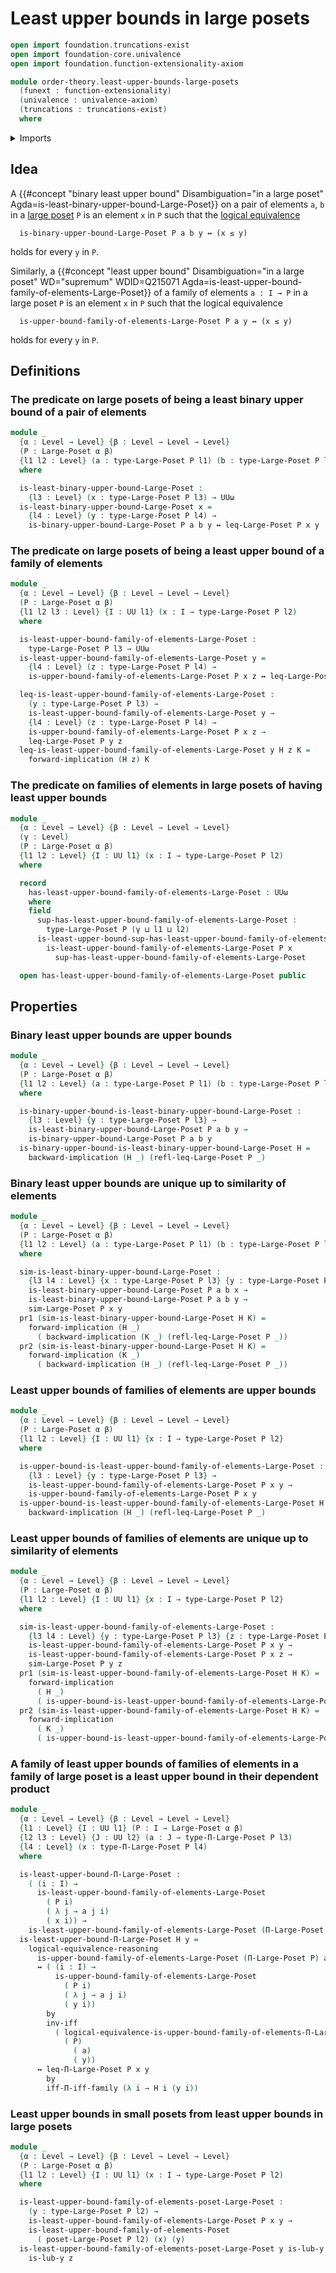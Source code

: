 # Least upper bounds in large posets

```agda
open import foundation.truncations-exist
open import foundation-core.univalence
open import foundation.function-extensionality-axiom

module order-theory.least-upper-bounds-large-posets
  (funext : function-extensionality)
  (univalence : univalence-axiom)
  (truncations : truncations-exist)
  where
```

<details><summary>Imports</summary>

```agda
open import foundation.dependent-pair-types
open import foundation.logical-equivalences funext
open import foundation.universe-levels

open import order-theory.dependent-products-large-posets funext univalence truncations
open import order-theory.large-posets funext univalence truncations
open import order-theory.least-upper-bounds-posets funext univalence truncations
open import order-theory.similarity-of-elements-large-posets funext univalence truncations
open import order-theory.upper-bounds-large-posets funext univalence truncations
```

</details>

## Idea

A
{{#concept "binary least upper bound" Disambiguation="in a large poset" Agda=is-least-binary-upper-bound-Large-Poset}}
on a pair of elements `a`, `b` in a [large poset](order-theory.large-posets.md)
`P` is an element `x` in `P` such that the
[logical equivalence](foundation.logical-equivalences.md)

```text
  is-binary-upper-bound-Large-Poset P a b y ↔ (x ≤ y)
```

holds for every `y` in `P`.

Similarly, a
{{#concept "least upper bound" Disambiguation="in a large poset" WD="supremum" WDID=Q215071 Agda=is-least-upper-bound-family-of-elements-Large-Poset}}
of a family of elements `a : I → P` in a large poset `P` is an element `x` in
`P` such that the logical equivalence

```text
  is-upper-bound-family-of-elements-Large-Poset P a y ↔ (x ≤ y)
```

holds for every `y` in `P`.

## Definitions

### The predicate on large posets of being a least binary upper bound of a pair of elements

```agda
module _
  {α : Level → Level} {β : Level → Level → Level}
  (P : Large-Poset α β)
  {l1 l2 : Level} (a : type-Large-Poset P l1) (b : type-Large-Poset P l2)
  where

  is-least-binary-upper-bound-Large-Poset :
    {l3 : Level} (x : type-Large-Poset P l3) → UUω
  is-least-binary-upper-bound-Large-Poset x =
    {l4 : Level} (y : type-Large-Poset P l4) →
    is-binary-upper-bound-Large-Poset P a b y ↔ leq-Large-Poset P x y
```

### The predicate on large posets of being a least upper bound of a family of elements

```agda
module _
  {α : Level → Level} {β : Level → Level → Level}
  (P : Large-Poset α β)
  {l1 l2 l3 : Level} {I : UU l1} (x : I → type-Large-Poset P l2)
  where

  is-least-upper-bound-family-of-elements-Large-Poset :
    type-Large-Poset P l3 → UUω
  is-least-upper-bound-family-of-elements-Large-Poset y =
    {l4 : Level} (z : type-Large-Poset P l4) →
    is-upper-bound-family-of-elements-Large-Poset P x z ↔ leq-Large-Poset P y z

  leq-is-least-upper-bound-family-of-elements-Large-Poset :
    (y : type-Large-Poset P l3) →
    is-least-upper-bound-family-of-elements-Large-Poset y →
    {l4 : Level} (z : type-Large-Poset P l4) →
    is-upper-bound-family-of-elements-Large-Poset P x z →
    leq-Large-Poset P y z
  leq-is-least-upper-bound-family-of-elements-Large-Poset y H z K =
    forward-implication (H z) K
```

### The predicate on families of elements in large posets of having least upper bounds

```agda
module _
  {α : Level → Level} {β : Level → Level → Level}
  (γ : Level)
  (P : Large-Poset α β)
  {l1 l2 : Level} {I : UU l1} (x : I → type-Large-Poset P l2)
  where

  record
    has-least-upper-bound-family-of-elements-Large-Poset : UUω
    where
    field
      sup-has-least-upper-bound-family-of-elements-Large-Poset :
        type-Large-Poset P (γ ⊔ l1 ⊔ l2)
      is-least-upper-bound-sup-has-least-upper-bound-family-of-elements-Large-Poset :
        is-least-upper-bound-family-of-elements-Large-Poset P x
          sup-has-least-upper-bound-family-of-elements-Large-Poset

  open has-least-upper-bound-family-of-elements-Large-Poset public
```

## Properties

### Binary least upper bounds are upper bounds

```agda
module _
  {α : Level → Level} {β : Level → Level → Level}
  (P : Large-Poset α β)
  {l1 l2 : Level} (a : type-Large-Poset P l1) (b : type-Large-Poset P l2)
  where

  is-binary-upper-bound-is-least-binary-upper-bound-Large-Poset :
    {l3 : Level} {y : type-Large-Poset P l3} →
    is-least-binary-upper-bound-Large-Poset P a b y →
    is-binary-upper-bound-Large-Poset P a b y
  is-binary-upper-bound-is-least-binary-upper-bound-Large-Poset H =
    backward-implication (H _) (refl-leq-Large-Poset P _)
```

### Binary least upper bounds are unique up to similarity of elements

```agda
module _
  {α : Level → Level} {β : Level → Level → Level}
  (P : Large-Poset α β)
  {l1 l2 : Level} (a : type-Large-Poset P l1) (b : type-Large-Poset P l2)
  where

  sim-is-least-binary-upper-bound-Large-Poset :
    {l3 l4 : Level} {x : type-Large-Poset P l3} {y : type-Large-Poset P l4} →
    is-least-binary-upper-bound-Large-Poset P a b x →
    is-least-binary-upper-bound-Large-Poset P a b y →
    sim-Large-Poset P x y
  pr1 (sim-is-least-binary-upper-bound-Large-Poset H K) =
    forward-implication (H _)
      ( backward-implication (K _) (refl-leq-Large-Poset P _))
  pr2 (sim-is-least-binary-upper-bound-Large-Poset H K) =
    forward-implication (K _)
      ( backward-implication (H _) (refl-leq-Large-Poset P _))
```

### Least upper bounds of families of elements are upper bounds

```agda
module _
  {α : Level → Level} {β : Level → Level → Level}
  (P : Large-Poset α β)
  {l1 l2 : Level} {I : UU l1} {x : I → type-Large-Poset P l2}
  where

  is-upper-bound-is-least-upper-bound-family-of-elements-Large-Poset :
    {l3 : Level} {y : type-Large-Poset P l3} →
    is-least-upper-bound-family-of-elements-Large-Poset P x y →
    is-upper-bound-family-of-elements-Large-Poset P x y
  is-upper-bound-is-least-upper-bound-family-of-elements-Large-Poset H =
    backward-implication (H _) (refl-leq-Large-Poset P _)
```

### Least upper bounds of families of elements are unique up to similarity of elements

```agda
module _
  {α : Level → Level} {β : Level → Level → Level}
  (P : Large-Poset α β)
  {l1 l2 : Level} {I : UU l1} {x : I → type-Large-Poset P l2}
  where

  sim-is-least-upper-bound-family-of-elements-Large-Poset :
    {l3 l4 : Level} {y : type-Large-Poset P l3} {z : type-Large-Poset P l4} →
    is-least-upper-bound-family-of-elements-Large-Poset P x y →
    is-least-upper-bound-family-of-elements-Large-Poset P x z →
    sim-Large-Poset P y z
  pr1 (sim-is-least-upper-bound-family-of-elements-Large-Poset H K) =
    forward-implication
      ( H _)
      ( is-upper-bound-is-least-upper-bound-family-of-elements-Large-Poset P K)
  pr2 (sim-is-least-upper-bound-family-of-elements-Large-Poset H K) =
    forward-implication
      ( K _)
      ( is-upper-bound-is-least-upper-bound-family-of-elements-Large-Poset P H)
```

### A family of least upper bounds of families of elements in a family of large poset is a least upper bound in their dependent product

```agda
module _
  {α : Level → Level} {β : Level → Level → Level}
  {l1 : Level} {I : UU l1} (P : I → Large-Poset α β)
  {l2 l3 : Level} {J : UU l2} (a : J → type-Π-Large-Poset P l3)
  {l4 : Level} (x : type-Π-Large-Poset P l4)
  where

  is-least-upper-bound-Π-Large-Poset :
    ( (i : I) →
      is-least-upper-bound-family-of-elements-Large-Poset
        ( P i)
        ( λ j → a j i)
        ( x i)) →
    is-least-upper-bound-family-of-elements-Large-Poset (Π-Large-Poset P) a x
  is-least-upper-bound-Π-Large-Poset H y =
    logical-equivalence-reasoning
      is-upper-bound-family-of-elements-Large-Poset (Π-Large-Poset P) a y
      ↔ ( (i : I) →
          is-upper-bound-family-of-elements-Large-Poset
            ( P i)
            ( λ j → a j i)
            ( y i))
        by
        inv-iff
          ( logical-equivalence-is-upper-bound-family-of-elements-Π-Large-Poset
            ( P)
              ( a)
              ( y))
      ↔ leq-Π-Large-Poset P x y
        by
        iff-Π-iff-family (λ i → H i (y i))
```

### Least upper bounds in small posets from least upper bounds in large posets

```agda
module _
  {α : Level → Level} {β : Level → Level → Level}
  (P : Large-Poset α β)
  {l1 l2 : Level} {I : UU l1} (x : I → type-Large-Poset P l2)
  where

  is-least-upper-bound-family-of-elements-poset-Large-Poset :
    (y : type-Large-Poset P l2) →
    is-least-upper-bound-family-of-elements-Large-Poset P x y →
    is-least-upper-bound-family-of-elements-Poset
      ( poset-Large-Poset P l2) (x) (y)
  is-least-upper-bound-family-of-elements-poset-Large-Poset y is-lub-y z =
    is-lub-y z
```
